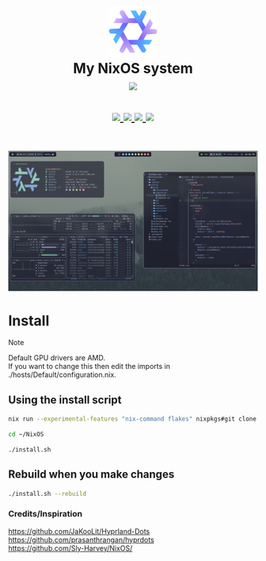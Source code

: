 <h1 align="center">
   <img src="assets/nixos-logo.png" width="100px" /> 
   <br>
      My NixOS system
   <br>
      <img src="https://raw.githubusercontent.com/catppuccin/catppuccin/main/assets/palette/macchiato.png" width="600px" /> <br>
   <div align="center">

   <div align="center">
      <p></p>
      <div align="center">
         <a href="https://github.com/Leorevoir/NixOS/stargazers">
            <img src="https://img.shields.io/github/stars/Leorevoir/NixOS?color=F5BDE6&labelColor=303446&style=for-the-badge&logo=starship&logoColor=F5BDE6">
         </a>
         <a href="https://github.com/Leorevoir/NixOS/">
            <img src="https://img.shields.io/github/repo-size/Leorevoir/NixOS?color=C6A0F6&labelColor=303446&style=for-the-badge&logo=github&logoColor=C6A0F6">
         </a>
         <a = href="https://nixos.org">
            <img src="https://img.shields.io/badge/NixOS-Unstable-blue?style=for-the-badge&logo=NixOS&logoColor=white&label=NixOS&labelColor=303446&color=91D7E3">
         </a>
         <a href="https://github.com/Leorevoir/NixOS/blob/main/LICENSE">
            <img src="https://img.shields.io/static/v1.svg?style=for-the-badge&label=License&message=MIT&colorA=313244&colorB=F5A97F&logo=unlicense&logoColor=F5A97F&"/>
         </a>
      </div>
      <br>
   </div>
</h1>

![Screenshot](assets/preview.png)

# Install

> [!Note]
>
> <p>Default GPU drivers are AMD.<br>
> If you want to change this then edit the imports in ./hosts/Default/configuration.nix.</p>

## Using the install script

```bash
nix run --experimental-features "nix-command flakes" nixpkgs#git clone https://github.com/Leorevoir/NixOS.git ~/NixOS
```

```bash
cd ~/NixOS
```

```bash
./install.sh
```

## Rebuild when you make changes

```bash
./install.sh --rebuild
```

### Credits/Inspiration

https://github.com/JaKooLit/Hyprland-Dots<br>
https://github.com/prasanthrangan/hyprdots<br>
https://github.com/Sly-Harvey/NixOS/
